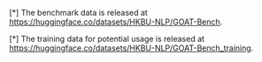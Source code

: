 [*] The benchmark data is released at https://huggingface.co/datasets/HKBU-NLP/GOAT-Bench.

[*] The training data for potential usage is released at https://huggingface.co/datasets/HKBU-NLP/GOAT-Bench_training.
